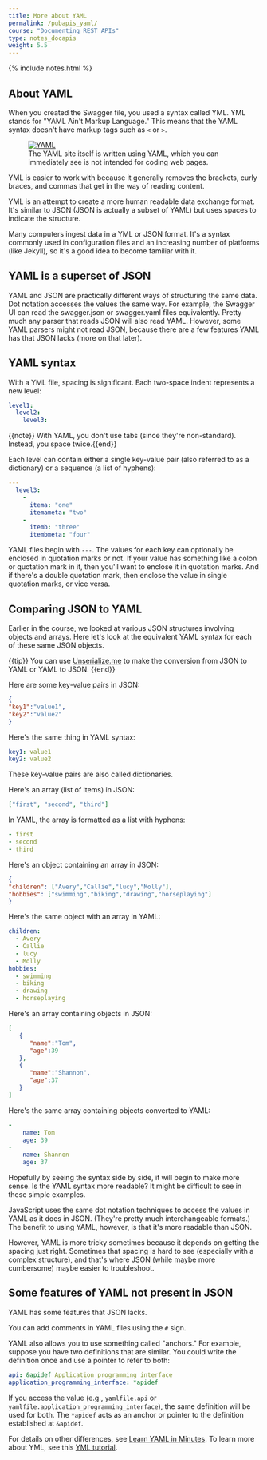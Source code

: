 ```yaml
---
title: More about YAML
permalink: /pubapis_yaml/
course: "Documenting REST APIs"
type: notes_docapis
weight: 5.5
---
```

{% include notes.html %}

## About YAML

When you created the Swagger file, you used a syntax called YML. YML stands for "YAML Ain't Markup Language." This means that the YAML syntax doesn't have markup tags such as `<` or `>`.

<figure><a href="http://yaml.org/"><img src="{{ "images_api/yamlscreenshot.png" | prepend: site.baseurl}}" alt="YAML" /></a><figcaption>The YAML site itself is written using YAML, which you can immediately see is not intended for coding web pages.</figcaption></figure>
 
YML is easier to work with because it generally removes the brackets, curly braces, and commas that get in the way of reading content. 

YML is an attempt to create a more human readable data exchange format. It's similar to JSON (JSON is actually a subset of YAML) but uses spaces to indicate the structure. 

Many computers ingest data in a YML or JSON format. It's a syntax commonly used in configuration files and an increasing number of platforms (like Jekyll), so it's a good idea to become familiar with it.

## YAML is a superset of JSON

YAML and JSON are practically different ways of structuring the same data. Dot notation accesses the values the same way. For example, the Swagger UI can read the swagger.json or swagger.yaml files equivalently. Pretty much any parser that reads JSON will also read YAML. However, some YAML parsers might not read JSON, because there are a few features YAML has that JSON lacks (more on that later).

## YAML syntax

With a YML file, spacing is significant. Each two-space indent represents a new level:

```yaml
level1:
  level2:
    level3:
```

{{note}} With YAML, you don't use tabs (since they're non-standard). Instead, you space twice.{{end}}

Each level can contain either a single key-value pair (also referred to as a dictionary) or a sequence (a list of hyphens):

```yaml
---
  level3: 
    - 
      itema: "one"
      itemameta: "two"
    - 
      itemb: "three"
      itembmeta: "four"
```

YAML files begin with `---`. The values for each key can optionally be enclosed in quotation marks or not. If your value has something like a colon or quotation mark in it, then you'll want to enclose it in quotation marks. And if there's a double quotation mark, then enclose the value in single quotation marks, or vice versa.

## Comparing JSON to YAML

Earlier in the course, we looked at various JSON structures involving objects and arrays. Here let's look at the equivalent YAML syntax for each of these same JSON objects. 

{{tip}} You can use <a href="http://www.unserialize.me/">Unserialize.me</a> to make the conversion from JSON to YAML or YAML to JSON. {{end}}

Here are some key-value pairs in JSON:

```json
{
"key1":"value1",
"key2":"value2"
}
```

Here's the same thing in YAML syntax:

```yaml
key1: value1
key2: value2
```

These key-value pairs are also called dictionaries.

Here's an array (list of items) in JSON:

```json
["first", "second", "third"]
```

In YAML, the array is formatted as a list with hyphens:

```yaml
- first
- second
- third
```

Here's an object containing an array in JSON:

```json
{
"children": ["Avery","Callie","lucy","Molly"],
"hobbies": ["swimming","biking","drawing","horseplaying"]
}
```

Here's the same object with an array in YAML:

```yaml
children:
  - Avery
  - Callie
  - lucy
  - Molly
hobbies:
  - swimming
  - biking
  - drawing
  - horseplaying
```

Here's an array containing objects in JSON:

```json
[  
   {  
      "name":"Tom",
      "age":39
   },
   {  
      "name":"Shannon",
      "age":37
   }
]
```

Here's the same array containing objects converted to YAML:

```yaml
-
    name: Tom
    age: 39
-
    name: Shannon
    age: 37
```
   
Hopefully by seeing the syntax side by side, it will begin to make more sense. Is the YAML syntax more readable? It might be difficult to see in these simple examples.

JavaScript uses the same dot notation techniques to access the values in YAML as it does in JSON. (They're pretty much interchangeable formats.) The benefit to using YAML, however, is that it's more readable than JSON. 

However, YAML is more tricky sometimes because it depends on getting the spacing just right. Sometimes that spacing is hard to see (especially with a complex structure), and that's where JSON (while maybe more cumbersome) maybe easier to troubleshoot.

## Some features of YAML not present in JSON

YAML has some features that JSON lacks. 

You can add comments in YAML files using the `#` sign. 

YAML also allows you to use something called "anchors." For example, suppose you have two definitions that are similar. You could write the definition once and use a pointer to refer to both:

```yaml
api: &apidef Application programming interface
application_programming_interface: *apidef
```

If you access the value (e.g., `yamlfile.api` or `yamlfile.application_programming_interface`), the same definition will be used for both. The `*apidef` acts as an anchor or pointer to the definition established at `&apidef`.

For details on other differences, see [Learn YAML in Minutes](http://learnxinyminutes.com/docs/yaml/).
To learn more about YML, see this [YML tutorial](http://rhnh.net/2011/01/31/yaml-tutorial). 

